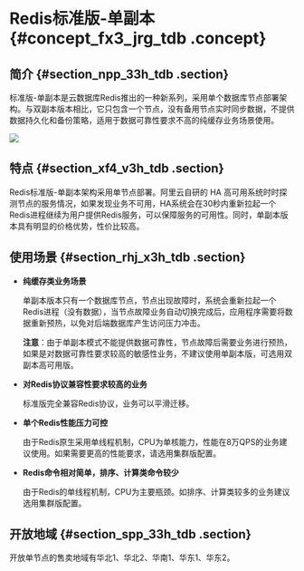 # Redis标准版-单副本 {#concept_fx3_jrg_tdb .concept}

## 简介 {#section_npp_33h_tdb .section}

标准版-单副本是云数据库Redis推出的一种新系列，采用单个数据库节点部署架构。与双副本版本相比，它只包含一个节点，没有备用节点实时同步数据，不提供数据持久化和备份策略，适用于数据可靠性要求不高的纯缓存业务场景使用。

![](http://static-aliyun-doc.oss-cn-hangzhou.aliyuncs.com/assets/img/3104/1546934444869_zh-CN.png)

## 特点 {#section_xf4_v3h_tdb .section}

Redis标准版-单副本架构采用单节点部署。阿里云自研的 HA 高可用系统时时探测节点的服务情况，如果发现业务不可用，HA系统会在30秒内重新拉起一个Redis进程继续为用户提供Redis服务，可以保障服务的可用性。同时，单副本版本具有明显的价格优势，性价比较高。

## 使用场景 {#section_rhj_x3h_tdb .section}

-   **纯缓存类业务场景**

    单副本版本只有一个数据库节点，节点出现故障时，系统会重新拉起一个Redis进程（没有数据），当节点故障业务自动切换完成后，应用程序需要将数据重新预热，以免对后端数据库产生访问压力冲击。

    **注意**：由于单副本模式不能提供数据可靠性，节点故障后需要业务进行预热，如果是对数据可靠性要求较高的敏感性业务，不建议使用单副本版，可选用双副本高可用版。

-   **对Redis协议兼容性要求较高的业务**

    标准版完全兼容Redis协议，业务可以平滑迁移。

-   **单个Redis性能压力可控**

    由于Redis原生采用单线程机制，CPU为单核能力，性能在8万QPS的业务建议使用。如果需要更高的性能要求，请选用集群版配置。

-   **Redis命令相对简单，排序、计算类命令较少**

    由于Redis的单线程机制，CPU为主要瓶颈。如排序、计算类较多的业务建议选用集群版配置。


## 开放地域 {#section_spp_33h_tdb .section}

开放单节点的售卖地域有华北1、华北2、华南1、华东1、华东2。

